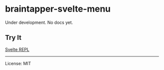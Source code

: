 # braintapper-svelte-menu

Under development. No docs yet.


## Try It

[Svelte REPL](https://svelte.dev/repl/2dd3afd0a1a34cfc88ce2d2374c83cf7?version=3.31.0)

---

License: MIT